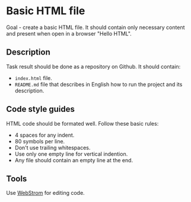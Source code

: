 # Basic HTML file

Goal - create a basic HTML file. It should contain only necessary content and
present when open in a browser "Hello HTML".

## Description

Task result should be done as a repository on Github. It should contain:

* `index.html` file.
* `README.md` file that describes in English how to run the project and its
  description.

## Code style guides

HTML code should be formated well. Follow these basic rules:

* 4 spaces for any indent.
* 80 symbols per line.
* Don't use trailing whitespaces.
* Use only one empty line for vertical indention.
* Any file should contain an empty line at the end.

## Tools

Use [WebStrom](https://www.jetbrains.com/webstorm/download/) for editing code.
